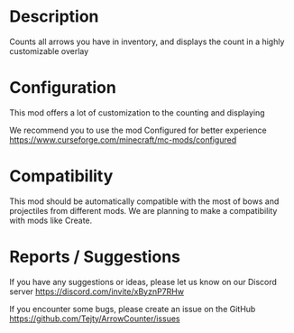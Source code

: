 # Description
Counts all arrows you have in inventory, and displays the count in a highly customizable overlay

 
# Configuration

This mod offers a lot of customization to the counting and displaying

We recommend you to use the mod Configured for better experience
https://www.curseforge.com/minecraft/mc-mods/configured

 
# Compatibility

This mod should be automatically compatible with the most of bows and projectiles from different mods. We are planning to make a compatibility with mods like Create.

 
# Reports / Suggestions

If you have any suggestions or ideas, please let us know on our Discord server
https://discord.com/invite/xByznP7RHw

If you encounter some bugs, please create an issue on the GitHub
https://github.com/Tejty/ArrowCounter/issues
